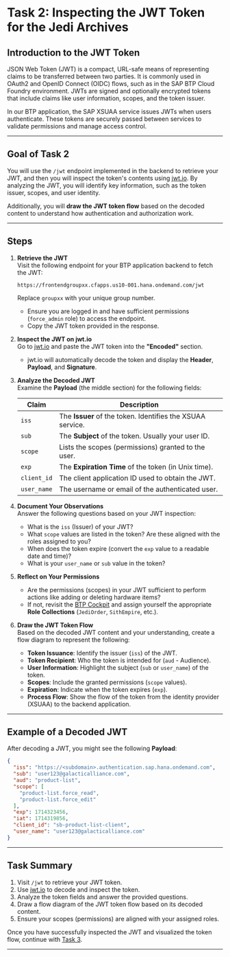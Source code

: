 # Task 2: Inspecting the JWT Token for the Jedi Archives

## Introduction to the JWT Token  
JSON Web Token (JWT) is a compact, URL-safe means of representing claims to be transferred between two parties. It is commonly used in OAuth2 and OpenID Connect (OIDC) flows, such as in the SAP BTP Cloud Foundry environment. JWTs are signed and optionally encrypted tokens that include claims like user information, scopes, and the token issuer.

In our BTP application, the SAP XSUAA service issues JWTs when users authenticate. These tokens are securely passed between services to validate permissions and manage access control.

---

## Goal of Task 2

You will use the `/jwt` endpoint implemented in the backend to retrieve your JWT, and then you will inspect the token's contents using [jwt.io](https://jwt.io). By analyzing the JWT, you will identify key information, such as the token issuer, scopes, and user identity.

Additionally, you will **draw the JWT token flow** based on the decoded content to understand how authentication and authorization work.

---

## Steps

1. **Retrieve the JWT**  
   Visit the following endpoint for your BTP application backend to fetch the JWT:  
   ```
   https://frontendgroupxx.cfapps.us10-001.hana.ondemand.com/jwt
   ```
   Replace `groupxx` with your unique group number.

   - Ensure you are logged in and have sufficient permissions (`force_admin` role) to access the endpoint.
   - Copy the JWT token provided in the response.

2. **Inspect the JWT on jwt.io**  
   Go to [jwt.io](https://jwt.io) and paste the JWT token into the **"Encoded"** section.

   - jwt.io will automatically decode the token and display the **Header**, **Payload**, and **Signature**.

3. **Analyze the Decoded JWT**  
   Examine the **Payload** (the middle section) for the following fields:
   
   | Claim              | Description                                               |
   |---------------------|-----------------------------------------------------------|
   | `iss`              | The **Issuer** of the token. Identifies the XSUAA service.|
   | `sub`              | The **Subject** of the token. Usually your user ID.       |
   | `scope`            | Lists the scopes (permissions) granted to the user.       |
   | `exp`              | The **Expiration Time** of the token (in Unix time).      |
   | `client_id`        | The client application ID used to obtain the JWT.         |
   | `user_name`        | The username or email of the authenticated user.          |

4. **Document Your Observations**  
   Answer the following questions based on your JWT inspection:
   - What is the `iss` (Issuer) of your JWT?  
   - What `scope` values are listed in the token? Are these aligned with the roles assigned to you?  
   - When does the token expire (convert the `exp` value to a readable date and time)?  
   - What is your `user_name` or `sub` value in the token?  

5. **Reflect on Your Permissions**  
   - Are the permissions (scopes) in your JWT sufficient to perform actions like adding or deleting hardware items?  
   - If not, revisit the [BTP Cockpit](https://cockpit.hanatrial.ondemand.com/) and assign yourself the appropriate **Role Collections** (`JediOrder`, `SithEmpire`, etc.).

6. **Draw the JWT Token Flow**  
   Based on the decoded JWT content and your understanding, create a flow diagram to represent the following:
   - **Token Issuance**: Identify the issuer (`iss`) of the JWT.
   - **Token Recipient**: Who the token is intended for (`aud` - Audience).
   - **User Information**: Highlight the subject (`sub` or `user_name`) of the token.
   - **Scopes**: Include the granted permissions (`scope` values).
   - **Expiration**: Indicate when the token expires (`exp`).
   - **Process Flow**: Show the flow of the token from the identity provider (XSUAA) to the backend application.

---

## Example of a Decoded JWT

After decoding a JWT, you might see the following **Payload**:

```json
{
  "iss": "https://<subdomain>.authentication.sap.hana.ondemand.com",
  "sub": "user123@galacticalliance.com",
  "aud": "product-list",
  "scope": [
    "product-list.force_read",
    "product-list.force_edit"
  ],
  "exp": 1714323456,
  "iat": 1714319856,
  "client_id": "sb-product-list-client",
  "user_name": "user123@galacticalliance.com"
}
```

---

## Task Summary

1. Visit `/jwt` to retrieve your JWT token.
2. Use [jwt.io](https://jwt.io) to decode and inspect the token.
3. Analyze the token fields and answer the provided questions.
4. Draw a flow diagram of the JWT token flow based on its decoded content.
5. Ensure your scopes (permissions) are aligned with your assigned roles.

Once you have successfully inspected the JWT and visualized the token flow, continue with [Task 3](./Task3.md).

---

